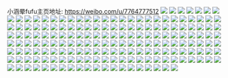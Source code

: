 小涵晕fufu主页地址: https://weibo.com/u/7764777512 
![](https://wx4.sinaimg.cn/mw2000/008tudkYly1h9isno7k92j30u01msq97.jpg) 
![](https://wx4.sinaimg.cn/mw2000/008tudkYly1h9igioplwij30pv1asjvn.jpg) 
![](https://wx4.sinaimg.cn/mw2000/008tudkYly1h9i96kbla9j30u013zdl7.jpg) 
![](https://wx4.sinaimg.cn/mw2000/008tudkYly1h9i96kw7ysj30u013zwl0.jpg) 
![](https://wx4.sinaimg.cn/mw2000/008tudkYly1h9h4wxankvj30u013zjwp.jpg) 
![](https://wx4.sinaimg.cn/mw2000/008tudkYly1h9h4wxqwitj30u013zwj0.jpg) 
![](https://wx4.sinaimg.cn/mw2000/008tudkYly1h8yovlnbhtj30lc11l78n.jpg) 
![](https://wx4.sinaimg.cn/mw2000/008tudkYly1h8yovm6uedj30u00u0wkc.jpg) 
![](https://wx4.sinaimg.cn/mw2000/008tudkYly1h8yovmns02j30u00yq45y.jpg) 
![](https://wx4.sinaimg.cn/mw2000/008tudkYly1h8yovn0zkaj30u010ojwg.jpg) 
![](https://wx4.sinaimg.cn/mw2000/008tudkYly1h8yovngs62j30u00yqdor.jpg) 
![](https://wx4.sinaimg.cn/mw2000/008tudkYly1h8yovnq4ypj30u0107ad4.jpg) 
![](https://wx4.sinaimg.cn/mw2000/008tudkYly1h8yovo4ovsj30u00yqq7o.jpg) 
![](https://wx4.sinaimg.cn/mw2000/008tudkYly1h8yovoj8cpj31400u0432.jpg) 
![](https://wx4.sinaimg.cn/mw2000/008tudkYly1h8yovovl22j30lc0ustb6.jpg) 
![](https://wx4.sinaimg.cn/mw2000/008tudkYly1h8yovp2frvj30lc0sg0uq.jpg) 
![](https://wx4.sinaimg.cn/mw2000/008tudkYly1h8u8539424j31t00u0grc.jpg) 
![](https://wx4.sinaimg.cn/mw2000/008tudkYly1h8u853kocbj31t00u0dkg.jpg) 
![](https://wx4.sinaimg.cn/mw2000/008tudkYly1h8qv8yglnuj30u0140q6z.jpg) 
![](https://wx4.sinaimg.cn/mw2000/008tudkYly1h8qv8yvg21j31400u0432.jpg) 
![](https://wx4.sinaimg.cn/mw2000/008tudkYly1h8mctpdh9ej30u013zgsb.jpg) 
![](https://wx4.sinaimg.cn/mw2000/008tudkYly1h8clk8huguj30u013z0y7.jpg) 
![](https://wx4.sinaimg.cn/mw2000/008tudkYly1h8bwozw2h0j30u01400w1.jpg) 
![](https://wx4.sinaimg.cn/mw2000/008tudkYly1h88e1k6hnlj30lc12awhc.jpg) 
![](https://wx4.sinaimg.cn/mw2000/008tudkYly1h86x013pmtj30u0140dnp.jpg) 
![](https://wx4.sinaimg.cn/mw2000/008tudkYly1h86x01g3dhj30u00u0tbw.jpg) 
![](https://wx4.sinaimg.cn/mw2000/008tudkYly1h86x01x1npj30u0140gr6.jpg) 
![](https://wx4.sinaimg.cn/mw2000/008tudkYly1h86x026vncj30u013zwj7.jpg) 
![](https://wx4.sinaimg.cn/mw2000/008tudkYly1h86x02kx0hj31400u0tfh.jpg) 
![](https://wx4.sinaimg.cn/mw2000/008tudkYly1h86x02xq8xj31400u0n47.jpg) 
![](https://wx4.sinaimg.cn/mw2000/008tudkYly1h84e7oxdb6j30u013zgsb.jpg) 
![](https://wx4.sinaimg.cn/mw2000/008tudkYly1h80cd70gy5j30sg68vqr2.jpg) 
![](https://wx4.sinaimg.cn/mw2000/008tudkYly1h80ccz5umvj30sg65r4m4.jpg) 
![](https://wx4.sinaimg.cn/mw2000/008tudkYly1h80cd1abtuj30m66bk4qp.jpg) 
![](https://wx4.sinaimg.cn/mw2000/008tudkYly1h80cd4rqxej30qi6bkhdt.jpg) 
![](https://wx4.sinaimg.cn/mw2000/008tudkYly1h7yyno2tx2j30u013zq8z.jpg) 
![](https://wx4.sinaimg.cn/mw2000/008tudkYly1h7yynszuwwj30u014042o.jpg) 
![](https://wx4.sinaimg.cn/mw2000/008tudkYly1h7yynw4wafj30u00u0gsu.jpg) 
![](https://wx4.sinaimg.cn/mw2000/008tudkYly1h7svkjb7xij30u0140jvd.jpg) 
![](https://wx4.sinaimg.cn/mw2000/008tudkYly1h7s5qgo3etj30u013zaf8.jpg) 
![](https://wx4.sinaimg.cn/mw2000/008tudkYly1h7s5qh8ff3j30u013zq86.jpg) 
![](https://wx4.sinaimg.cn/mw2000/008tudkYly1h794euj6l6j316o0sgmzi.jpg) 
![](https://wx4.sinaimg.cn/mw2000/008tudkYly1h78jg9qvaxj30ty0uvdhc.jpg) 
![](https://wx4.sinaimg.cn/mw2000/008tudkYly1h70b7di7wcj30ty086ab4.jpg) 
![](https://wx4.sinaimg.cn/mw2000/008tudkYly1h6z90uj7pkj30u0140myb.jpg) 
![](https://wx4.sinaimg.cn/mw2000/008tudkYly1h6z90v2qmlj30u0140ah8.jpg) 
![](https://wx4.sinaimg.cn/mw2000/008tudkYly1h6z90vf0q0j30u0140tcy.jpg) 
![](https://wx4.sinaimg.cn/mw2000/008tudkYly1h6z90vw56kj30u01407ek.jpg) 
![](https://wx4.sinaimg.cn/mw2000/008tudkYly1h6s8ujg9ztj30k00zkq6j.jpg) 
![](https://wx4.sinaimg.cn/mw2000/008tudkYly1h6s8ujym1nj30u0140jta.jpg) 
![](https://wx4.sinaimg.cn/mw2000/008tudkYly1h6s8uk5uh8j30lc0lct9r.jpg) 
![](https://wx4.sinaimg.cn/mw2000/008tudkYly1h6k2ib721hj30u0140tcy.jpg) 
![](https://wx4.sinaimg.cn/mw2000/008tudkYly1h6hfah1aplj30ty17vtcl.jpg) 
![](https://wx4.sinaimg.cn/mw2000/008tudkYly1h6gtnrbc5mj30u0140q4x.jpg) 
![](https://wx4.sinaimg.cn/mw2000/008tudkYly1h6gnv1yj7wj30u0140acu.jpg) 
![](https://wx4.sinaimg.cn/mw2000/008tudkYly1h6d3juz1ixj30u01400wz.jpg) 
![](https://wx4.sinaimg.cn/mw2000/008tudkYly1h6c5eo8hmyj30u0140jtj.jpg) 
![](https://wx4.sinaimg.cn/mw2000/008tudkYly1h6bwu9tl91j30u0140gnm.jpg) 
![](https://wx4.sinaimg.cn/mw2000/008tudkYly1h6a2fhohtrj30n60hudgs.jpg) 
![](https://wx4.sinaimg.cn/mw2000/008tudkYly1h69rjderj8j30u017bq6p.jpg) 
![](https://wx4.sinaimg.cn/mw2000/008tudkYly1h68ow87f5aj30sg11wjsj.jpg) 
![](https://wx4.sinaimg.cn/mw2000/008tudkYly1h68owart9vj30u013zgnk.jpg) 
![](https://wx4.sinaimg.cn/mw2000/008tudkYly1h68ow8nkhqj30lc11x78j.jpg) 
![](https://wx4.sinaimg.cn/mw2000/008tudkYly1h68ow90llej31560l80x9.jpg) 
![](https://wx4.sinaimg.cn/mw2000/008tudkYly1h68owb7d96j30u0140gno.jpg) 
![](https://wx4.sinaimg.cn/mw2000/008tudkYly1h68owcj9fqj30lc0wadls.jpg) 
![](https://wx4.sinaimg.cn/mw2000/008tudkYly1h68ow9ox8zj30sg11wn0h.jpg) 
![](https://wx4.sinaimg.cn/mw2000/008tudkYly1h68ow9crw0j30lc0ylq79.jpg) 
![](https://wx4.sinaimg.cn/mw2000/008tudkYly1h68owa6e5vj30u013z0xg.jpg) 
![](https://wx4.sinaimg.cn/mw2000/008tudkYly1h68owbpk0wj30u00u1wit.jpg) 
![](https://wx4.sinaimg.cn/mw2000/008tudkYly1h68owc58vxj30lc0yzn5w.jpg) 
![](https://wx4.sinaimg.cn/mw2000/008tudkYly1h68g5as1waj30lc0pxdgb.jpg) 
![](https://wx4.sinaimg.cn/mw2000/008tudkYly1h66edm0wyyj30u00u0grr.jpg) 
![](https://wx4.sinaimg.cn/mw2000/008tudkYly1h6444mky41j30u00u0q6q.jpg) 
![](https://wx4.sinaimg.cn/mw2000/008tudkYly1h6444n13i0j30u01hc0y2.jpg) 
![](https://wx4.sinaimg.cn/mw2000/008tudkYly1h63u6a7dhjj30u01nfn4t.jpg) 
![](https://wx4.sinaimg.cn/mw2000/008tudkYly1h61hrgmwcnj30ty1nfqb6.jpg) 
![](https://wx4.sinaimg.cn/mw2000/008tudkYly1h60nr7pa7kj30lb1a841p.jpg) 
![](https://wx4.sinaimg.cn/mw2000/008tudkYly1h60nr80rexj30lb0wngnb.jpg) 
![](https://wx4.sinaimg.cn/mw2000/008tudkYly1h60nr8avjmj30lc11xq5q.jpg) 
![](https://wx4.sinaimg.cn/mw2000/008tudkYly1h60nr8pewgj30u0140ael.jpg) 
![](https://wx4.sinaimg.cn/mw2000/008tudkYly1h60nr9a6gxj30u00u0wlq.jpg) 
![](https://wx4.sinaimg.cn/mw2000/008tudkYly1h60ns3gue2j30u010hjur.jpg) 
![](https://wx4.sinaimg.cn/mw2000/008tudkYly1h5z92qlezrj30u01oh0y0.jpg) 
![](https://wx4.sinaimg.cn/mw2000/008tudkYly1h5y2rwgl9uj30lc0yoq4q.jpg) 
![](https://wx4.sinaimg.cn/mw2000/008tudkYly1h5uip9lm68j30qs0zmdj6.jpg) 
![](https://wx4.sinaimg.cn/mw2000/008tudkYly1h5s8i4qx3sj30u013zwjb.jpg) 
![](https://wx4.sinaimg.cn/mw2000/008tudkYly1h5r8u8u8l6j30u00j3404.jpg) 
![](https://wx4.sinaimg.cn/mw2000/008tudkYly1h5q9q80vquj30u00u00x3.jpg) 
![](https://wx4.sinaimg.cn/mw2000/008tudkYly1h5q9q8vkibj30m56bk4n2.jpg) 
![](https://wx4.sinaimg.cn/mw2000/008tudkYly1h5q9qa78zgj30sg5t5u0x.jpg) 
![](https://wx4.sinaimg.cn/mw2000/008tudkYly1h5q9qawmlwj30u01hcqa4.jpg) 
![](https://wx4.sinaimg.cn/mw2000/008tudkYly1h5q9qba3chj30sm1evjve.jpg) 
![](https://wx4.sinaimg.cn/mw2000/008tudkYly1h5q9qbie5tj30k00zj40t.jpg) 
![](https://wx4.sinaimg.cn/mw2000/008tudkYly1h5q9qbympkj30u010aqat.jpg) 
![](https://wx4.sinaimg.cn/mw2000/008tudkYly1h5q9qc93flj30u0140436.jpg) 
![](https://wx4.sinaimg.cn/mw2000/008tudkYly1h5q9qco9exj30u0140dm4.jpg) 
![](https://wx4.sinaimg.cn/mw2000/008tudkYly1h5p6d7wxocj313z0u0tbr.jpg) 
![](https://wx4.sinaimg.cn/mw2000/008tudkYly1h5os82yoioj30u00xbq8n.jpg) 
![](https://wx4.sinaimg.cn/mw2000/008tudkYly1h5mrod17hvj30u0140acz.jpg) 
![](https://wx4.sinaimg.cn/mw2000/008tudkYly1h5mroe8512j30u0164whq.jpg) 
![](https://wx4.sinaimg.cn/mw2000/008tudkYly1h5liaevw33j30t80ymgpg.jpg) 
![](https://wx4.sinaimg.cn/mw2000/008tudkYly1h5li64db0aj30u0140juf.jpg) 
![](https://wx4.sinaimg.cn/mw2000/008tudkYly1h5li64p3naj30u0140acs.jpg) 
![](https://wx4.sinaimg.cn/mw2000/008tudkYly1h5li65aysej30u0140mzg.jpg) 
![](https://wx4.sinaimg.cn/mw2000/008tudkYly1h5fv8foqccj30u00u0dlb.jpg) 
![](https://wx4.sinaimg.cn/mw2000/008tudkYly1h5ewlpu47uj30u00u0af0.jpg) 
![](https://wx4.sinaimg.cn/mw2000/008tudkYly1h5ewlpcp38j30u01404b6.jpg) 
![](https://wx4.sinaimg.cn/mw2000/008tudkYly1h5cyivb00nj30qo0zodkc.jpg) 
![](https://wx4.sinaimg.cn/mw2000/008tudkYly1h5atdqa8lbj30u014043k.jpg) 
![](https://wx4.sinaimg.cn/mw2000/008tudkYly1h58b0kkwrqj30k017ctdc.jpg) 
![](https://wx4.sinaimg.cn/mw2000/008tudkYly1h55bomi0o4j30u0140dqb.jpg) 
![](https://wx4.sinaimg.cn/mw2000/008tudkYly1h55bomruflj30u0103wk0.jpg) 
![](https://wx4.sinaimg.cn/mw2000/008tudkYly1h55bon17grj30u00uj0wq.jpg) 
![](https://wx4.sinaimg.cn/mw2000/008tudkYly1h55bonj75hj30u00u00yu.jpg) 
![](https://wx4.sinaimg.cn/mw2000/008tudkYly1h4sphcfhggj30q20yzjwg.jpg) 
![](https://wx4.sinaimg.cn/mw2000/008tudkYly1h4sphdarcgj30u0140wiw.jpg) 
![](https://wx4.sinaimg.cn/mw2000/008tudkYly1h4sphdui5fj30u00u0gos.jpg) 
![](https://wx4.sinaimg.cn/mw2000/008tudkYly1h4llvse4gkj30u00u0455.jpg) 
![](https://wx4.sinaimg.cn/mw2000/008tudkYly1h4llvsziw1j30u00u07bn.jpg) 
![](https://wx4.sinaimg.cn/mw2000/008tudkYly1h4llvthog4j30u00u0wjv.jpg) 
![](https://wx4.sinaimg.cn/mw2000/008tudkYly1h4llvtxo65j30u0140djj.jpg) 
![](https://wx4.sinaimg.cn/mw2000/008tudkYly1h4h4whfjcdj30u01mvn3c.jpg) 
![](https://wx4.sinaimg.cn/mw2000/008tudkYly1h4gwnknsx5j30jo6bk7wh.jpg) 
![](https://wx4.sinaimg.cn/mw2000/008tudkYly1h4gwnlk3a0j30sg35s1kx.jpg) 
![](https://wx4.sinaimg.cn/mw2000/008tudkYly1h4gwnm87wgj30gx6bkx28.jpg) 
![](https://wx4.sinaimg.cn/mw2000/008tudkYly1h4gwnn38guj30sg44wwu8.jpg) 
![](https://wx4.sinaimg.cn/mw2000/008tudkYly1h4c3am2mkpj30tx0inmyp.jpg) 
![](https://wx4.sinaimg.cn/mw2000/008tudkYly1h4ae5605fij30u013v7ak.jpg) 
![](https://wx4.sinaimg.cn/mw2000/008tudkYly1h4ae57gpjlj30u00u0gs8.jpg) 
![](https://wx4.sinaimg.cn/mw2000/008tudkYly1h4ae5869kmj30on0zydkg.jpg) 
![](https://wx4.sinaimg.cn/mw2000/008tudkYly1h496ma8rn6j30qy10044i.jpg) 
![](https://wx4.sinaimg.cn/mw2000/008tudkYly1h496mee8r9j30qy0zz78s.jpg) 
![](https://wx4.sinaimg.cn/mw2000/008tudkYly1h41j6c51l2j30p20xktcf.jpg) 
![](https://wx4.sinaimg.cn/mw2000/008tudkYly1h41j6cv3k0j30q80yun19.jpg) 
![](https://wx4.sinaimg.cn/mw2000/008tudkYly1h40wbpoiboj30u013zn28.jpg) 
![](https://wx4.sinaimg.cn/mw2000/008tudkYly1h3v8bd1ybgj30u0140n2i.jpg) 
![](https://wx4.sinaimg.cn/mw2000/008tudkYly1h3v0pi9tepj31400u0jy5.jpg) 
![](https://wx4.sinaimg.cn/mw2000/008tudkYly1h3v0pikdvuj30on129dl4.jpg) 
![](https://wx4.sinaimg.cn/mw2000/008tudkYly1h3v0pj23v1j30u0140dob.jpg) 
![](https://wx4.sinaimg.cn/mw2000/008tudkYly1h3ty77dzz4j30u00u0ahm.jpg) 
![](https://wx4.sinaimg.cn/mw2000/008tudkYly1h3ty780klaj30u00u0dm3.jpg) 
![](https://wx4.sinaimg.cn/mw2000/008tudkYly1h3sqf2ji6rj31400u0thl.jpg) 
![](https://wx4.sinaimg.cn/mw2000/008tudkYly1h3sqf2wja8j31hc0ooaiv.jpg) 
![](https://wx4.sinaimg.cn/mw2000/008tudkYly1h3pbm4ox49j30u0140dm4.jpg) 
![](https://wx4.sinaimg.cn/mw2000/008tudkYly1h3pbm8pvydj30u00u0grq.jpg) 
![](https://wx4.sinaimg.cn/mw2000/008tudkYly1h3n7jwetgbj30qa1inq4y.jpg) 
![](https://wx4.sinaimg.cn/mw2000/008tudkYly1h3n7jwpry0j30q81ktmyr.jpg) 
![](https://wx4.sinaimg.cn/mw2000/008tudkYly1h3n7jx17nbj30qe1knjt3.jpg) 
![](https://wx4.sinaimg.cn/mw2000/008tudkYly1h3myh7o32nj30on17u0zd.jpg) 
![](https://wx4.sinaimg.cn/mw2000/008tudkYly1h3myh862i8j30u00u0agf.jpg) 
![](https://wx4.sinaimg.cn/mw2000/008tudkYly1h3myh8hrxpj30on15w44j.jpg) 
![](https://wx4.sinaimg.cn/mw2000/008tudkYly1h3lw936rtfj30qo14e0vl.jpg) 
![](https://wx4.sinaimg.cn/mw2000/008tudkYly1h3jrhfod9oj30u016w41p.jpg) 
![](https://wx4.sinaimg.cn/mw2000/008tudkYly1h3jrhhaz33j30oo1hcwki.jpg) 
![](https://wx4.sinaimg.cn/mw2000/008tudkYly1h3jrhgyoz3j30u0140aeh.jpg) 
![](https://wx4.sinaimg.cn/mw2000/008tudkYly1h3jrhgd37sj31900u0dkg.jpg) 
![](https://wx4.sinaimg.cn/mw2000/008tudkYly1h3jj5zpjwmj32402tcu0y.jpg) 
![](https://wx4.sinaimg.cn/mw2000/008tudkYly1h3jj63cssej32402tchdu.jpg) 
![](https://wx4.sinaimg.cn/mw2000/008tudkYly1h3jj66u2ryj32tc2tcx6q.jpg) 
![](https://wx4.sinaimg.cn/mw2000/008tudkYly1h3jj6aok2cj32402tcu0y.jpg) 
![](https://wx4.sinaimg.cn/mw2000/008tudkYly1h3iiocg1vmj30ty14xwtv.jpg) 
![](https://wx4.sinaimg.cn/mw2000/008tudkYly1h3g5gppnqhj32tc2tc7wi.jpg) 
![](https://wx4.sinaimg.cn/mw2000/008tudkYly1h39xp45nh4j30u0140n0i.jpg) 
![](https://wx4.sinaimg.cn/mw2000/008tudkYly1h34nveg1yej31400u0wng.jpg) 
![](https://wx4.sinaimg.cn/mw2000/008tudkYly1h32wgzaivtj30u00u00xx.jpg) 
![](https://wx4.sinaimg.cn/mw2000/008tudkYly1h30vh0vrudj30u011mn1o.jpg) 
![](https://wx4.sinaimg.cn/mw2000/008tudkYly1h30vh1at8dj30u014042j.jpg) 
![](https://wx4.sinaimg.cn/mw2000/008tudkYly1h30vh1r9flj30u01400ys.jpg) 
![](https://wx4.sinaimg.cn/mw2000/008tudkYly1h30vh25b9ij31400u044h.jpg) 
![](https://wx4.sinaimg.cn/mw2000/008tudkYly1h30vh2fv1kj30u0140q8n.jpg) 
![](https://wx4.sinaimg.cn/mw2000/008tudkYly1h30vh2u9l5j30u0140n11.jpg) 
![](https://wx4.sinaimg.cn/mw2000/008tudkYly1h302sgml88j30u0140jvk.jpg) 
![](https://wx4.sinaimg.cn/mw2000/008tudkYly1h302sh1hhoj30u013bdjq.jpg) 
![](https://wx4.sinaimg.cn/mw2000/008tudkYly1h302shjuqcj30u014042x.jpg) 
![](https://wx4.sinaimg.cn/mw2000/008tudkYly1h2u8comvcnj30u01faq8w.jpg) 
![](https://wx4.sinaimg.cn/mw2000/008tudkYly1h2tr8e2gzij31980u042x.jpg) 
